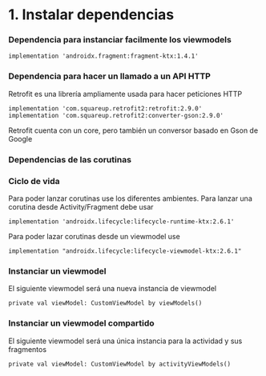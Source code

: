 
# 1. Instalar dependencias

### Dependencia para instanciar facilmente los viewmodels
```
implementation 'androidx.fragment:fragment-ktx:1.4.1'
```
### Dependencia para hacer un llamado a un API HTTP
Retrofit es una librería ampliamente usada para hacer peticiones HTTP
```
implementation 'com.squareup.retrofit2:retrofit:2.9.0'
implementation 'com.squareup.retrofit2:converter-gson:2.9.0'
```
Retrofit cuenta con un core, pero también un conversor basado en Gson de Google

### Dependencias de las corutinas
### Ciclo de vida
Para poder lanzar corutinas use los diferentes ambientes. Para lanzar una corutina desde Activity/Fragment debe usar
```
implementation 'androidx.lifecycle:lifecycle-runtime-ktx:2.6.1'
```

Para poder lazar corutinas desde un viewmodel use
```
implementation "androidx.lifecycle:lifecycle-viewmodel-ktx:2.6.1"

```


### Instanciar un viewmodel
El siguiente viewmodel será una nueva instancia de viewmodel
```
private val viewModel: CustomViewModel by viewModels()
```

### Instanciar un viewmodel compartido
El siguiente viewmodel será una única instancia para la actividad y sus fragmentos
```
private val viewModel: CustomViewModel by activityViewModels()
```



